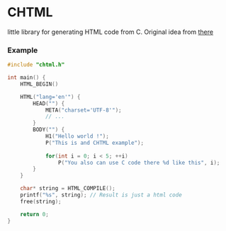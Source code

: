 # CHTML

little library for generating HTML code from C. Original idea from [there](https://www.reddit.com/r/C_Programming/comments/11at6d8/generate_html_in_c/)

### Example

```c
#include "chtml.h"

int main() {
    HTML_BEGIN()

    HTML("lang='en'") {
        HEAD("") {
            META("charset='UTF-8'");
            // ...
        }
        BODY("") {
            H1("Hello world !");
            P("This is and CHTML example");
            
            for(int i = 0; i < 5; ++i)
                P("You also can use C code there %d like this", i);
        }
    } 

    char* string = HTML_COMPILE();
    printf("%s", string); // Result is just a html code
    free(string);

    return 0;
}
```
